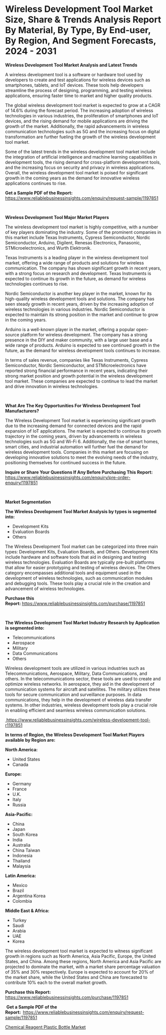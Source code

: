 <p><h1>Wireless Development Tool Market Size, Share & Trends Analysis Report By Material, By Type, By End-user, By Region, And Segment Forecasts, 2024 - 2031</h1></p><p><strong>Wireless Development Tool Market Analysis and Latest Trends</strong></p>
<p><p>A wireless development tool is a software or hardware tool used by developers to create and test applications for wireless devices such as smartphones, tablets, and IoT devices. These tools help developers streamline the process of designing, programming, and testing wireless applications, ensuring faster time to market and higher quality products.</p><p>The global wireless development tool market is expected to grow at a CAGR of 14.6% during the forecast period. The increasing adoption of wireless technologies in various industries, the proliferation of smartphones and IoT devices, and the rising demand for mobile applications are driving the growth of the market. Additionally, the rapid advancements in wireless communication technologies such as 5G and the increasing focus on digital transformation are further fueling the growth of the wireless development tool market.</p><p>Some of the latest trends in the wireless development tool market include the integration of artificial intelligence and machine learning capabilities in development tools, the rising demand for cross-platform development tools, and the increasing focus on security and privacy in wireless applications. Overall, the wireless development tool market is poised for significant growth in the coming years as the demand for innovative wireless applications continues to rise.</p></p>
<p><strong>Get a Sample PDF of the Report:&nbsp;</strong> <a href="https://www.reliablebusinessinsights.com/enquiry/request-sample/1197851">https://www.reliablebusinessinsights.com/enquiry/request-sample/1197851</a></p>
<p>&nbsp;</p>
<p><strong>Wireless Development Tool Major Market Players</strong></p>
<p><p>The wireless development tool market is highly competitive, with a number of key players dominating the industry. Some of the prominent companies in this market include Texas Instruments, Cypress Semiconductor, Nordic Semiconductor, Arduino, Digilent, Renesas Electronics, Panasonic, STMicroelectronics, and Wurth Elektronik.</p><p>Texas Instruments is a leading player in the wireless development tool market, offering a wide range of products and solutions for wireless communication. The company has shown significant growth in recent years, with a strong focus on research and development. Texas Instruments is expected to continue its growth in the future, as demand for wireless technologies continues to rise.</p><p>Nordic Semiconductor is another key player in the market, known for its high-quality wireless development tools and solutions. The company has seen steady growth in recent years, driven by the increasing adoption of wireless technologies in various industries. Nordic Semiconductor is expected to maintain its strong position in the market and continue to grow in the coming years.</p><p>Arduino is a well-known player in the market, offering a popular open-source platform for wireless development. The company has a strong presence in the DIY and maker community, with a large user base and a wide range of products. Arduino is expected to see continued growth in the future, as the demand for wireless development tools continues to increase.</p><p>In terms of sales revenue, companies like Texas Instruments, Cypress Semiconductor, Nordic Semiconductor, and STMicroelectronics have reported strong financial performance in recent years, indicating their strong market position and growth potential in the wireless development tool market. These companies are expected to continue to lead the market and drive innovation in wireless technologies.</p></p>
<p>&nbsp;</p>
<p><strong>What Are The Key Opportunities For Wireless Development Tool Manufacturers?</strong></p>
<p><p>The Wireless Development Tool market is experiencing significant growth due to the increasing demand for connected devices and the rapid expansion of IoT applications. The market is expected to continue its growth trajectory in the coming years, driven by advancements in wireless technologies such as 5G and Wi-Fi 6. Additionally, the rise of smart homes, smart cities, and industrial automation will further fuel the demand for wireless development tools. Companies in this market are focusing on developing innovative solutions to meet the evolving needs of the industry, positioning themselves for continued success in the future.</p></p>
<p><strong>Inquire or Share Your Questions If Any Before Purchasing This Report:</strong> <a href="https://www.reliablebusinessinsights.com/enquiry/pre-order-enquiry/1197851">https://www.reliablebusinessinsights.com/enquiry/pre-order-enquiry/1197851</a></p>
<p>&nbsp;</p>
<p><strong>Market Segmentation</strong></p>
<p><strong>The Wireless Development Tool Market Analysis by types is segmented into:</strong></p>
<p><ul><li>Development Kits</li><li>Evaluation Boards</li><li>Others</li></ul></p>
<p><p>The Wireless Development Tool market can be categorized into three main types: Development Kits, Evaluation Boards, and Others. Development Kits include hardware and software tools that aid in designing and testing wireless technologies. Evaluation Boards are typically pre-built platforms that allow for easier prototyping and testing of wireless devices. The Others category encompasses additional tools and equipment used in the development of wireless technologies, such as communication modules and debugging tools. These tools play a crucial role in the creation and advancement of wireless technologies.</p></p>
<p><strong>Purchase this Report:&nbsp;</strong><a href="https://www.reliablebusinessinsights.com/purchase/1197851">https://www.reliablebusinessinsights.com/purchase/1197851</a></p>
<p>&nbsp;</p>
<p><strong>The Wireless Development Tool Market Industry Research by Application is segmented into:</strong></p>
<p><ul><li>Telecommunications</li><li>Aerospace</li><li>Military</li><li>Data Communications</li><li>Others</li></ul></p>
<p><p>Wireless development tools are utilized in various industries such as Telecommunications, Aerospace, Military, Data Communications, and others. In the telecommunications sector, these tools are used to create and optimize wireless networks. In aerospace, they aid in the development of communication systems for aircraft and satellites. The military utilizes these tools for secure communication and surveillance purposes. In data communications, they help in the development of wireless data transfer systems. In other industries, wireless development tools play a crucial role in enabling efficient and seamless wireless communication solutions.</p></p>
<p><a href="https://www.reliablebusinessinsights.com/wireless-development-tool-r1197851">&nbsp;https://www.reliablebusinessinsights.com/wireless-development-tool-r1197851</a></p>
<p><strong>In terms of Region, the Wireless Development Tool Market Players available by Region are:</strong></p>
<p>
    <p> <strong> North America: </strong>
        <ul>
            <li>United States</li>
            <li>Canada</li>
        </ul>
        </p> 
    <p> <strong> Europe: </strong>
        <ul>
            <li>Germany</li>
            <li>France</li>
            <li>U.K.</li>
            <li>Italy</li>
            <li>Russia</li>
        </ul>
        </p> 
    <p> <strong> Asia-Pacific: </strong>
        <ul>
            <li>China</li>
            <li>Japan</li>
            <li>South Korea</li>
            <li>India</li>
            <li>Australia</li>
            <li>China Taiwan</li>
            <li>Indonesia</li>
            <li>Thailand</li>
            <li>Malaysia</li>
        </ul>
        </p> 
    <p> <strong> Latin America: </strong>
        <ul>
            <li>Mexico</li>
            <li>Brazil</li>
            <li>Argentina Korea</li>
            <li>Colombia</li>
        </ul>
        </p> 
    <p> <strong> Middle East & Africa: </strong>
        <ul>
            <li>Turkey</li>
            <li>Saudi</li>
            <li>Arabia</li>
            <li>UAE</li>
            <li>Korea</li>
        </ul>
    </p>
    </p>
<p><p>The wireless development tool market is expected to witness significant growth in regions such as North America, Asia Pacific, Europe, the United States, and China. Among these regions, North America and Asia Pacific are projected to dominate the market, with a market share percentage valuation of 35% and 30% respectively. Europe is expected to account for 20% of the market share, while the United States and China are forecasted to contribute 10% each to the overall market growth.</p></p>
<p><strong>Purchase this Report: </strong><a href="https://www.reliablebusinessinsights.com/purchase/1197851">https://www.reliablebusinessinsights.com/purchase/1197851</a></p>
<p>&nbsp;<strong>Get a Sample PDF of the Report:&nbsp;&nbsp;</strong><a href="https://www.reliablebusinessinsights.com/enquiry/request-sample/1197851">https://www.reliablebusinessinsights.com/enquiry/request-sample/1197851</a></p>
<p><strong></strong></p>
<p><p><a href="https://github.com/Krdamani25/Market-Research-Report-List-1/blob/main/chemical-reagent-plastic-bottle-market.md">Chemical Reagent Plastic Bottle Market</a></p></p>